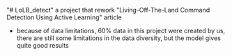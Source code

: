 "# LoLB_detect" 
a project that rework "Living-Off-The-Land Command Detection Using Active Learning" article 
  - because of data limitations, 60% data in this project were created by us, there are still some limitations in the data diversity, but the model gives quite good results
